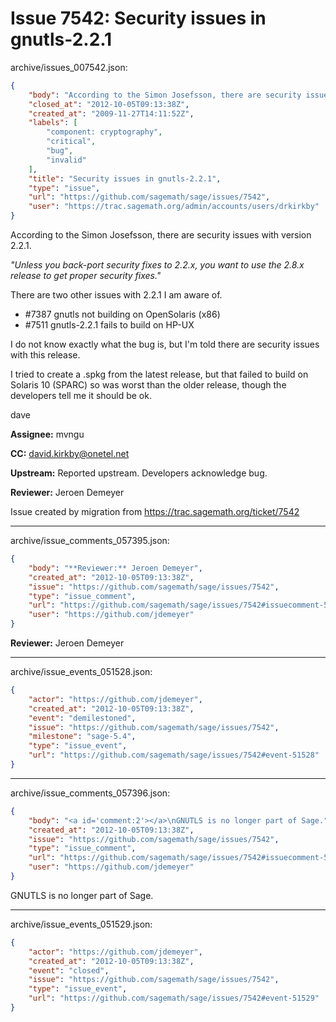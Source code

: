 # Issue 7542: Security issues in gnutls-2.2.1

archive/issues_007542.json:
```json
{
    "body": "According to the Simon Josefsson, there are security issues with version 2.2.1. \n\n*\"Unless you back-port security fixes to 2.2.x, you want to use the 2.8.x release to get proper security fixes.\"*\n\nThere are two other issues with 2.2.1 I am aware of. \n* #7387 gnutls not building on OpenSolaris (x86)\n* #7511 gnutls-2.2.1 fails to build on HP-UX \n\nI do not know exactly what the bug is, but I'm told there are security issues with this release.\n\nI tried to create a .spkg from the latest release, but that failed to build on Solaris 10 (SPARC) so was worst than the older release, though the developers tell me it should be ok. \n\ndave \n\n\n**Assignee:** mvngu\n\n**CC:**  david.kirkby@onetel.net\n\n**Upstream:** Reported upstream. Developers acknowledge bug.\n\n**Reviewer:** Jeroen Demeyer\n\nIssue created by migration from https://trac.sagemath.org/ticket/7542\n\n",
    "closed_at": "2012-10-05T09:13:38Z",
    "created_at": "2009-11-27T14:11:52Z",
    "labels": [
        "component: cryptography",
        "critical",
        "bug",
        "invalid"
    ],
    "title": "Security issues in gnutls-2.2.1",
    "type": "issue",
    "url": "https://github.com/sagemath/sage/issues/7542",
    "user": "https://trac.sagemath.org/admin/accounts/users/drkirkby"
}
```
According to the Simon Josefsson, there are security issues with version 2.2.1. 

*"Unless you back-port security fixes to 2.2.x, you want to use the 2.8.x release to get proper security fixes."*

There are two other issues with 2.2.1 I am aware of. 
* #7387 gnutls not building on OpenSolaris (x86)
* #7511 gnutls-2.2.1 fails to build on HP-UX 

I do not know exactly what the bug is, but I'm told there are security issues with this release.

I tried to create a .spkg from the latest release, but that failed to build on Solaris 10 (SPARC) so was worst than the older release, though the developers tell me it should be ok. 

dave 


**Assignee:** mvngu

**CC:**  david.kirkby@onetel.net

**Upstream:** Reported upstream. Developers acknowledge bug.

**Reviewer:** Jeroen Demeyer

Issue created by migration from https://trac.sagemath.org/ticket/7542





---

archive/issue_comments_057395.json:
```json
{
    "body": "**Reviewer:** Jeroen Demeyer",
    "created_at": "2012-10-05T09:13:38Z",
    "issue": "https://github.com/sagemath/sage/issues/7542",
    "type": "issue_comment",
    "url": "https://github.com/sagemath/sage/issues/7542#issuecomment-57395",
    "user": "https://github.com/jdemeyer"
}
```

**Reviewer:** Jeroen Demeyer



---

archive/issue_events_051528.json:
```json
{
    "actor": "https://github.com/jdemeyer",
    "created_at": "2012-10-05T09:13:38Z",
    "event": "demilestoned",
    "issue": "https://github.com/sagemath/sage/issues/7542",
    "milestone": "sage-5.4",
    "type": "issue_event",
    "url": "https://github.com/sagemath/sage/issues/7542#event-51528"
}
```



---

archive/issue_comments_057396.json:
```json
{
    "body": "<a id='comment:2'></a>\nGNUTLS is no longer part of Sage.",
    "created_at": "2012-10-05T09:13:38Z",
    "issue": "https://github.com/sagemath/sage/issues/7542",
    "type": "issue_comment",
    "url": "https://github.com/sagemath/sage/issues/7542#issuecomment-57396",
    "user": "https://github.com/jdemeyer"
}
```

<a id='comment:2'></a>
GNUTLS is no longer part of Sage.



---

archive/issue_events_051529.json:
```json
{
    "actor": "https://github.com/jdemeyer",
    "created_at": "2012-10-05T09:13:38Z",
    "event": "closed",
    "issue": "https://github.com/sagemath/sage/issues/7542",
    "type": "issue_event",
    "url": "https://github.com/sagemath/sage/issues/7542#event-51529"
}
```

